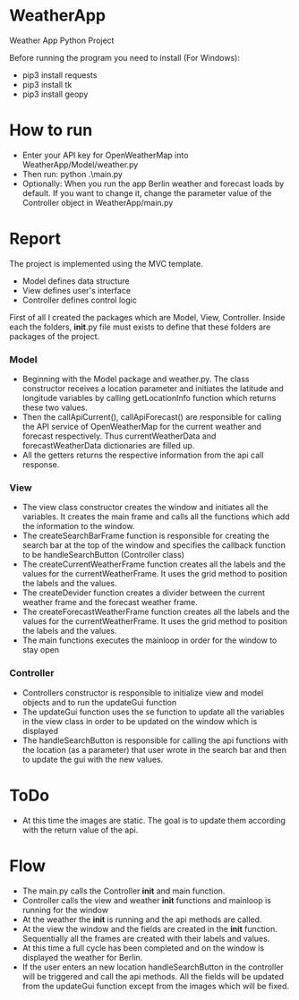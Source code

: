 # WeatherApp
Weather App Python Project 


Before running the program you need to install (For Windows):
+ pip3 install requests
+ pip3 install tk
+ pip3 install geopy


# How to run 
    
+ Enter your API key for OpenWeatherMap into WeatherApp/Model/weather.py
+  Then run: python .\main.py
+  Optionally: When you run the app Berlin weather and forecast loads by default. If you want to change it, change the parameter value of the Controller object in WeatherApp/main.py



#   Report   

The project is implemented using the MVC template.
+ Model defines data structure
+  View defines user's interface
+   Controller defines control logic

First of all I created the packages which are Model, View, Controller. Inside each the folders, __init__.py file must exists to define that these folders are packages of the project.



### Model 
+ Beginning with the Model package and weather.py. The class constructor receives a location parameter and initiates the latitude and longitude variables by calling getLocationInfo function which returns these two values.
+ Then the callApiCurrent(), callApiForecast() are responsible for calling the API service of OpenWeatherMap for the current weather and forecast respectively. Thus currentWeatherData and forecastWeatherData dictionaries are filled up.
+ All the getters returns the respective information from the api call response.



### View 
+ The view class constructor creates the window and initiates all the variables. It creates the main frame and calls all the functions which add the information to the window.
+ The createSearchBarFrame function is responsible for creating the search bar at the top of the window and specifies the callback function to be handleSearchButton (Controller class)
+ The createCurrentWeatherFrame function creates all the labels and the values for the currentWeatherFrame. It uses the grid method to position the labels and the values.
+ The createDevider function creates a divider between the current weather frame and the forecast weather frame.
+ The createForecastWeatherFrame function creates all the labels and the values for the currentWeatherFrame. It uses the grid method to position the labels and the values.
+ The main functions executes the mainloop in order for the window to stay open




### Controller 
+ Controllers constructor is responsible to initialize view and model objects and to run the updateGui function
+ The updateGui function uses the se function to update all the variables in the view class in order to be updated on the window which is displayed
+ The handleSearchButton is responsible for calling the api functions with the location (as a parameter) that user wrote in the search bar and then to update the gui with the new values.


# ToDo
+ At this time the images are static. The goal is to update them according with the return value of the api.


# Flow
+ The main.py calls the Controller __init__ and main function.
+ Controller calls the view and weather __init__ functions and mainloop is running for the window
+ At the weather the __init__ is running and the api methods are called.
+ At the view the window and the fields are created in the __init__ function. Sequentially all the frames are created with their labels and values.
+ At this time a full cycle has been completed and on the window is displayed the weather for Berlin.
+ If the user enters an new location handleSearchButton in the controller will be triggered and call the api methods. All the fields will be updated from the updateGui function except from the images which will be fixed.
